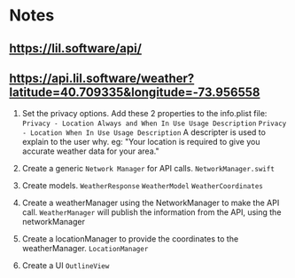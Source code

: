 #  Notes
## https://lil.software/api/
## https://api.lil.software/weather?latitude=40.709335&longitude=-73.956558

1. Set the privacy options.
      Add these 2 properties to the info.plist file:
        `Privacy - Location Always and When In Use Usage Description`
        `Privacy - Location When In Use Usage Description`
      A descripter is used to explain to the user why.
        eg: "Your location is required to give you accurate weather data for your area."

2. Create a generic `Network Manager` for API calls. 
      `NetworkManager.swift`
  
  3. Create models.
        `WeatherResponse`
        `WeatherModel`
        `WeatherCoordinates`
  
  4. Create a weatherManager using the NetworkManager to make the API call.
        `WeatherManager` will publish the information from the API, using the networkManager

  5. Create a locationManager to provide the coordinates to the weatherManager.
        `LocationManager`

  6. Create a UI
        `OutlineView`
